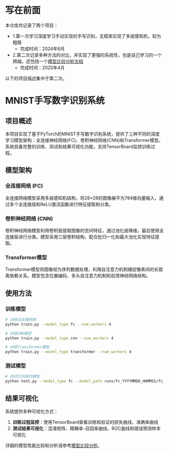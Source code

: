 # 写在前面
本仓库共记录了两个项目：
- 1.第一次学习深度学习手动实现的手写识别，无框架实现了多层感知机，较为粗糙
  - 完成时间：2024年6月
- 2.第二次记录多种方法的对比，并实现了更强的系统性，也是自己学习的一个跨越。还包括一个[模型比较分析文档](model_comparison.md)
  - 完成时间：2025年4月

以下的项目描述集中于第二次。

# MNIST手写数字识别系统

## 项目概述

本项目实现了基于PyTorch的MNIST手写数字识别系统，提供了三种不同的深度学习模型架构：全连接神经网络(FC)、卷积神经网络(CNN)和Transformer模型。系统具备完整的训练、测试和结果可视化功能，支持TensorBoard监控训练过程。

## 模型架构

### 全连接网络 (FC)

全连接网络模型采用多层感知机结构，将28×28的图像展平为784维向量输入，通过多个全连接层和ReLU激活函数进行特征提取和分类。

### 卷积神经网络 (CNN)

卷积神经网络模型利用卷积层提取图像的空间特征，通过池化层降维，最后使用全连接层进行分类。模型采用三层卷积结构，配合批归一化和最大池化实现特征提取。

### Transformer模型

Transformer模型将图像视为序列数据处理，利用自注意力机制捕捉像素间的长距离依赖关系。模型包含位置编码、多头自注意力机制和前馈神经网络结构。

## 使用方法

### 训练模型

```bash
# 训练全连接网络
python train.py --model_type fc --num_workers 4

# 训练CNN模型
python train.py --model_type cnn --num_workers 4

# 训练Transformer模型
python train.py --model_type transformer --num_workers 4
```

### 测试模型

```bash
# 测试已训练的模型
python test.py --model_type fc --model_path runs/fc_YYYYMMDD_HHMMSS/fc_best.pth
```

## 结果可视化

系统提供多种可视化方式：

1. **训练过程监控**：使用TensorBoard查看训练和验证的损失曲线、准确率曲线
2. **测试结果可视化**：混淆矩阵、精确率-召回率曲线、ROC曲线和错误预测样本可视化

详细的模型性能比较和分析请参考[模型比较分析](model_comparison.md)。
